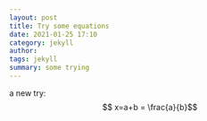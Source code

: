 ```yaml
---
layout: post
title: Try some equations
date: 2021-01-25 17:10
category: jekyll
author: 
tags: jekyll
summary: some trying
---
```


a new try:
$$ x=a+b = \frac{a}{b}$$

